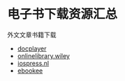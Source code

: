 # 电子书下载资源汇总

外文文章书籍下载 

* [docplayer](http://docplayer.net/%20%20)
* [onlinelibrary.wiley](http://onlinelibrary.wiley.com/)
* [iospress.nl](http://ebooks.iospress.nl/)
* [ebookee](https://ebookee.com/)




